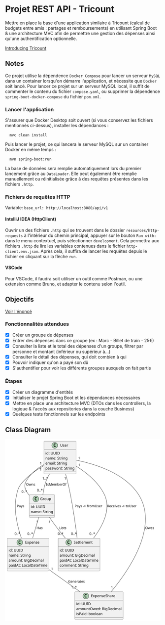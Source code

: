 # Projet REST API - Tricount

Mettre en place la base d'une application similaire à Tricount (calcul de budgets entre amis :
partages et remboursements) en utilisant Spring Boot & une architecture MVC afin de permettre une
gestion des dépenses ainsi qu'une authentification optionnelle.

[Introducing Tricount](https://www.youtube.com/watch?v=rjDY84-CVks)

## Notes

Ce projet utilise la dépendence `Docker Compose` pour lancer un serveur `MySQL` dans un container
lorsqu'on démarre l'application, et nécessite que `Docker` soit lancé. Pour lancer ce projet sur un
serveur MySQL local, il suffit de commenter le contenu du fichier `compose.yaml`, ou supprimer la
dépendence `spring-boot-docker-compose` du fichier `pom.xml`.

### Lancer l'application

S'assurer que Docker Desktop soit ouvert (si vous conservez les fichiers mentionnés ci-dessus),
installer les dépendances :

```shell
  mvc clean install
```

Puis lancer le projet, ce qui lancera le serveur MySQL sur un container Docker en même temps :

```shell
  mvn spring-boot:run
```

La base de données sera remplie automatiquement lors du premier lancement grâce au `DataLoader`.
Elle peut également être remplie manuellement ou réinitialisée grâce à des requêtes présentes dans
les fichiers `.http`.

### Fichiers de requêtes HTTP

Variable: `base_url: http://localhost:8080/api/v1`

#### IntelliJ IDEA (HttpClient)

Ouvrir un des fichiers `.http` qui se trouvent dans le dossier `resources/http-requests` à
l'intérieur du chemin principal, appuyer sur le bouton `Run with:` dans le menu contextuel, puis
sélectionner `development`. Cela permettra aux fichiers `.http` de lire les variables contenues dans
le fichier `http-client.env.json`. Après cela, il suffira de lancer les requêtes depuis le fichier
en cliquant sur la flèche `run`.

#### VSCode

Pour VSCode, il faudra soit utiliser un outil comme Postman, ou une extension comme Bruno, et
adapter le contenu selon l'outil.

## Objectifs

[Voir l'énoncé](https://gitlab.com/jeandemel-formations/hb-cda-2025/projets/projet-rest)

### Fonctionnalités attendues

- [x] Créer un groupe de dépenses
- [x] Entrer des dépenses dans ce groupe (ex : Marc - Billet de train - 25€)
- [x] Consulter la liste et le total des dépenses d'un groupe, filtrer par personne et montant
  (inférieur ou supérieur à...)
- [x] Consulter le détail des dépenses, qui doit combien à qui
- [x] Pouvoir indiquer qu'on a payé son dû
- [x] S'authentifier pour voir les différents groupes auxquels on fait partis

### Étapes

- [x] Créer un diagramme d'entités
- [x] Initialiser le projet Spring Boot et les dépendances nécessaires
- [x] Mettre en place une architecture MVC (DTOs dans les controllers, la logique & l'accès aux
  repositories dans la couche Business)
- [x] Quelques tests fonctionnels sur les endpoints

## Class Diagram

![UML Class Diagram](./assets/class_diagram.png)